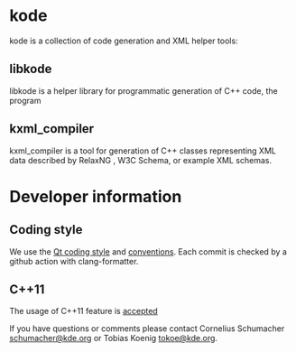 # kode

kode is a collection of code generation and XML helper tools:

## libkode

libkode is a helper library for programmatic generation of C++ code, the program

## kxml_compiler

kxml_compiler  is a tool for generation of C++ classes representing XML data described by RelaxNG , W3C
Schema, or example XML schemas.

# Developer information

## Coding style

We use the [Qt coding style](https://wiki.qt.io/Qt_Coding_Style) and [conventions](https://wiki.qt.io/Coding_Conventions). Each commit is checked by a github action with clang-formatter.

## C++11

The usage of C++11 feature is [accepted](https://github.com/cornelius/kode/issues/17)


If you have questions or comments please contact Cornelius Schumacher
<schumacher@kde.org> or Tobias Koenig <tokoe@kde.org>.
